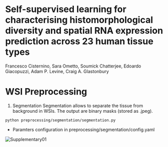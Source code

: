 # Self-supervised learning for characterising histomorphological diversity and spatial RNA expression prediction across 23 human tissue types
Francesco Cisternino, Sara Ometto, Soumick Chatterjee, Edoardo Giacopuzzi, Adam P. Levine, Craig A. Glastonbury


# WSI Preprocessing
1. Segmentation
Segmentation allows to separate the tissue from background in WSIs. The output are binary masks (stored as .jpeg).
```
python preprocessing/segmentation/segmentation.py
```
* Paramters configuration in preprocessing/segmentation/config.yaml

![Supplementary01](https://github.com/GlastonburyC/RNAPath/assets/115783390/e8effb2a-3f4a-44c6-9f2a-44ec05d709c2)
